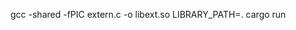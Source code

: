 gcc -shared -fPIC extern.c -o libext.so 
LIBRARY_PATH=. cargo run



<!-- sudo cp libext.so /usr/lib/. -->
